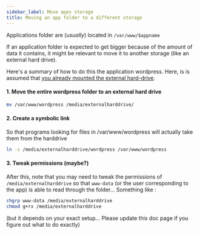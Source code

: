 ```yaml
---
sidebar_label: Move apps storage
title: Moving an app folder to a different storage
---
```


Applications folder are (*usually*) located in `/var/www/$appname`

If an application folder is expected to get bigger because of the amount of data it contains, it might be relevant to move it to another storage (like an external hard drive).

Here's a summary of how to do this the application wordpress. Here, is is assumed that
[you already mounted the external hard-drive](/administer/tutorials/external_storage).

#### 1. Move the entire wordpress folder to an external hard drive

```bash
mv /var/www/wordpress /media/externalharddrive/
```

#### 2. Create a symbolic link

So that programs looking for files in /var/www/wordpress will actually take them from the harddrive

```bash
ln -s /media/externalharddrive/wordpress /var/www/wordpress
```

#### 3. Tweak permissions (maybe?)

After this, note that you may need to tweak the permissions of `/media/externalharddrive` so that `www-data` (or the user corresponding to the app) is able to read through the folder... Something like :

```bash
chgrp www-data /media/externalharddrive
chmod g+rx /media/externalharddrive
```

(but it depends on your exact setup... Please update this doc page if you figure
out what to do exactly)
